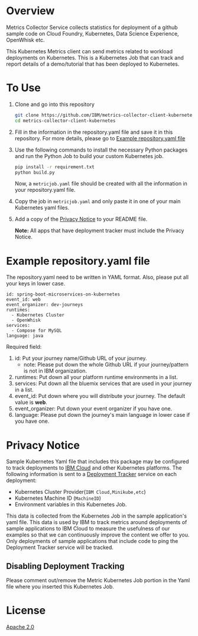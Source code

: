 # Overview

Metrics Collector Service collects statistics for deployment of a github sample code on Cloud Foundry, Kubernetes, Data Science Experience, OpenWhisk etc. 

This Kubernetes Metrics client can send metrics related to workload deployments on Kubernetes. This is a Kubernetes Job that can track and report details of a demo/tutorial that has been deployed to Kubernetes.

# To Use

1. Clone and go into this repository
	```bash
	git clone https://github.com/IBM/metrics-collector-client-kubernetes.git
	cd metrics-collector-client-kubernetes
	```
2. Fill in the information in the repository.yaml file and save it in this repository. For more details, please go to [Example repository.yaml file](#example-repositoryyaml-file)

3. Use the following commands to install the necessary Python packages and run the Python Job to build your custom Kubernetes job. 
	```bash
	pip install -r requirement.txt
	python build.py
	```
	Now, a `metricjob.yaml` file should be created with all the information in your repository.yaml file.

4. Copy the job in `metricjob.yaml` and only paste it in one of your main Kubernetes yaml files.

5. Add a copy of the [Privacy Notice](#privacy-notice) to your README file. 

   **Note:** All apps that have deployment tracker must include the Privacy Notice.

# Example **repository.yaml** file
The repository.yaml need to be written in YAML format. Also, please put all your keys in lower case.

```
id: spring-boot-microservices-on-kubernetes
event_id: web
event_organizer: dev-journeys
runtimes: 
  - Kubernetes Cluster
  - OpenWhisk
services: 
  - Compose for MySQL
language: java
```

Required field:
1. id: Put your journey name/Github URL of your journey.
	- note: Please put down the whole Github URL if your journey/pattern is not in IBM organization.
2. runtimes: Put down all your platform runtime environments in a list.
3. services: Put down all the bluemix services that are used in your journey in a list.
4. event_id: Put down where you will distribute your journey. The default value is **web**. 
5. event_organizer: Put down your event organizer if you have one.
6. language: Please put down the journey's main language in lower case if you have one.

# Privacy Notice

Sample Kubernetes Yaml file that includes this package may be configured to track deployments to [IBM Cloud](https://www.bluemix.net/) and other Kubernetes platforms. The following information is sent to a [Deployment Tracker](https://github.com/IBM/metrics-collector-service) service on each deployment:

* Kubernetes Cluster Provider(`IBM Cloud,Minikube,etc`)
* Kubernetes Machine ID (`MachineID`)
* Environment variables in this Kubernetes Job.

This data is collected from the Kubernetes Job in the sample application's yaml file. This data is used by IBM to track metrics around deployments of sample applications to IBM Cloud to measure the usefulness of our examples so that we can continuously improve the content we offer to you. Only deployments of sample applications that include code to ping the Deployment Tracker service will be tracked.

## Disabling Deployment Tracking

Please comment out/remove the Metric Kubernetes Job portion in the Yaml file where you inserted this Kubernetes Job.

# License

[Apache 2.0](LICENSE)

